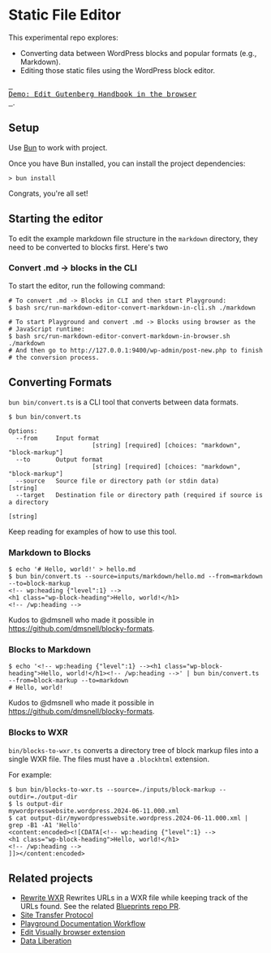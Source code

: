# Static File Editor

This experimental repo explores:

* Converting data between WordPress blocks and popular formats (e.g., Markdown).
* Editing those static files using the WordPress block editor.

[<kbd> <br>Demo: Edit Gutenberg Handbook in the browser<br> </kbd>](https://playground.wordpress.net?blueprint-url=https://raw.githubusercontent.com/adamziel/playground-content-converters/trunk/src/blueprint-web-browser-gutenberg-handbook.json).

## Setup

Use [Bun](https://bun.sh/) to work with project. 

Once you have Bun installed, you can install the project dependencies:

```shell
> bun install
```

Congrats, you're all set!

## Starting the editor

To edit the example markdown file structure in the `markdown` directory, they need to be converted to blocks first. Here's two 

### Convert .md -> blocks in the CLI

To start the editor, run the following command:

```shell
# To convert .md -> Blocks in CLI and then start Playground:
$ bash src/run-markdown-editor-convert-markdown-in-cli.sh ./markdown

# To start Playground and convert .md -> Blocks using browser as the 
# JavaScript runtime:
$ bash src/run-markdown-editor-convert-markdown-in-browser.sh ./markdown
# And then go to http://127.0.0.1:9400/wp-admin/post-new.php to finish
# the conversion process.
```

## Converting Formats

`bun bin/convert.ts` is a CLI tool that converts between data formats.

```shell
$ bun bin/convert.ts

Options:
  --from     Input format
                       [string] [required] [choices: "markdown", "block-markup"]
  --to       Output format
                       [string] [required] [choices: "markdown", "block-markup"]
  --source   Source file or directory path (or stdin data)              [string]
  --target   Destination file or directory path (required if source is a directory
                                                                        [string]
```

Keep reading for examples of how to use this tool.

### Markdown to Blocks

```shell
$ echo '# Hello, world!' > hello.md
$ bun bin/convert.ts --source=inputs/markdown/hello.md --from=markdown --to=block-markup
<!-- wp:heading {"level":1} -->
<h1 class="wp-block-heading">Hello, world!</h1>
<!-- /wp:heading -->
```

Kudos to @dmsnell who made it possible in https://github.com/dmsnell/blocky-formats.

### Blocks to Markdown

```shell
$ echo '<!-- wp:heading {"level":1} --><h1 class="wp-block-heading">Hello, world!</h1><!-- /wp:heading -->' | bun bin/convert.ts --from=block-markup --to=markdown
# Hello, world!

```

Kudos to @dmsnell who made it possible in https://github.com/dmsnell/blocky-formats.

### Blocks to WXR

`bin/blocks-to-wxr.ts` converts a directory tree of block markup files into a single WXR file. The files
must have a `.blockhtml` extension.

For example:

```shell
$ bun bin/blocks-to-wxr.ts --source=./inputs/block-markup --outdir=./output-dir
$ ls output-dir
mywordpresswebsite.wordpress.2024-06-11.000.xml
$ cat output-dir/mywordpresswebsite.wordpress.2024-06-11.000.xml | grep -B1 -A1 'Hello' 
<content:encoded><![CDATA[<!-- wp:heading {"level":1} -->
<h1 class="wp-block-heading">Hello, world!</h1>
<!-- /wp:heading -->
]]></content:encoded>
```

## Related projects

* [Rewrite WXR](https://github.com/adamziel/wxr-normalize/blob/trunk/rewrite-wxr.php) Rewrites URLs in a WXR file while keeping track of the URLs found. See the related [Blueprints repo PR](https://github.com/WordPress/blueprints/pull/52).
* [Site Transfer Protocol](https://core.trac.wordpress.org/ticket/60375)
* [Playground Documentation Workflow](https://github.com/adamziel/playground-docs-workflow)
* [Edit Visually browser extension](https://github.com/WordPress/playground-tools/pull/298)
* [Data Liberation](https://wordpress.org/data-liberation/)

